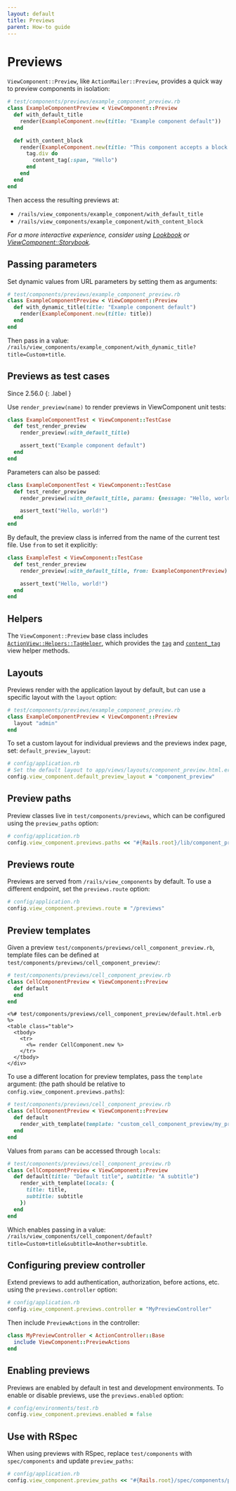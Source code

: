 ```yaml
---
layout: default
title: Previews
parent: How-to guide
---
```


# Previews

`ViewComponent::Preview`, like `ActionMailer::Preview`, provides a quick way to preview components in isolation:

```ruby
# test/components/previews/example_component_preview.rb
class ExampleComponentPreview < ViewComponent::Preview
  def with_default_title
    render(ExampleComponent.new(title: "Example component default"))
  end

  def with_content_block
    render(ExampleComponent.new(title: "This component accepts a block of content")) do
      tag.div do
        content_tag(:span, "Hello")
      end
    end
  end
end
```

Then access the resulting previews at:

* `/rails/view_components/example_component/with_default_title`
* `/rails/view_components/example_component/with_content_block`

_For a more interactive experience, consider using [Lookbook](https://lookbook.build) or [ViewComponent::Storybook](https://github.com/jonspalmer/view_component_storybook)._

## Passing parameters

Set dynamic values from URL parameters by setting them as arguments:

```ruby
# test/components/previews/example_component_preview.rb
class ExampleComponentPreview < ViewComponent::Preview
  def with_dynamic_title(title: "Example component default")
    render(ExampleComponent.new(title: title))
  end
end
```

Then pass in a value: `/rails/view_components/example_component/with_dynamic_title?title=Custom+title`.

## Previews as test cases

Since 2.56.0
{: .label }

Use `render_preview(name)` to render previews in ViewComponent unit tests:

```ruby
class ExampleComponentTest < ViewComponent::TestCase
  def test_render_preview
    render_preview(:with_default_title)

    assert_text("Example component default")
  end
end
```

Parameters can also be passed:

```ruby
class ExampleComponentTest < ViewComponent::TestCase
  def test_render_preview
    render_preview(:with_default_title, params: {message: "Hello, world!"})

    assert_text("Hello, world!")
  end
end
```

By default, the preview class is inferred from the name of the current test file. Use `from` to set it explicitly:

```ruby
class ExampleTest < ViewComponent::TestCase
  def test_render_preview
    render_preview(:with_default_title, from: ExampleComponentPreview)

    assert_text("Hello, world!")
  end
end
```

## Helpers

The `ViewComponent::Preview` base class includes
[`ActionView::Helpers::TagHelper`](https://api.rubyonrails.org/classes/ActionView/Helpers/TagHelper.html), which provides the [`tag`](https://api.rubyonrails.org/classes/ActionView/Helpers/TagHelper.html#method-i-tag)
and [`content_tag`](https://api.rubyonrails.org/classes/ActionView/Helpers/TagHelper.html#method-i-content_tag) view helper methods.

## Layouts

Previews render with the application layout by default, but can use a specific layout with the `layout` option:

```ruby
# test/components/previews/example_component_preview.rb
class ExampleComponentPreview < ViewComponent::Preview
  layout "admin"
end
```

To set a custom layout for individual previews and the previews index page, set: `default_preview_layout`:

```ruby
# config/application.rb
# Set the default layout to app/views/layouts/component_preview.html.erb
config.view_component.default_preview_layout = "component_preview"
```

## Preview paths

Preview classes live in `test/components/previews`, which can be configured using the `preview_paths` option:

```ruby
# config/application.rb
config.view_component.previews.paths << "#{Rails.root}/lib/component_previews"
```

## Previews route

Previews are served from `/rails/view_components` by default. To use a different endpoint, set the `previews.route` option:

```ruby
# config/application.rb
config.view_component.previews.route = "/previews"
```

## Preview templates

Given a preview `test/components/previews/cell_component_preview.rb`, template files can be defined at `test/components/previews/cell_component_preview/`:

```ruby
# test/components/previews/cell_component_preview.rb
class CellComponentPreview < ViewComponent::Preview
  def default
  end
end
```

```erb
<%# test/components/previews/cell_component_preview/default.html.erb %>
<table class="table">
  <tbody>
    <tr>
      <%= render CellComponent.new %>
    </tr>
  </tbody>
</div>
```

To use a different location for preview templates, pass the `template` argument:
(the path should be relative to `config.view_component.previews.paths`):

```ruby
# test/components/previews/cell_component_preview.rb
class CellComponentPreview < ViewComponent::Preview
  def default
    render_with_template(template: "custom_cell_component_preview/my_preview_template")
  end
end
```

Values from `params` can be accessed through `locals`:

```ruby
# test/components/previews/cell_component_preview.rb
class CellComponentPreview < ViewComponent::Preview
  def default(title: "Default title", subtitle: "A subtitle")
    render_with_template(locals: {
      title: title,
      subtitle: subtitle
    })
  end
end
```

Which enables passing in a value: `/rails/view_components/cell_component/default?title=Custom+title&subtitle=Another+subtitle`.

## Configuring preview controller

Extend previews to add authentication, authorization, before actions, etc. using the `previews.controller` option:

```ruby
# config/application.rb
config.view_component.previews.controller = "MyPreviewController"
```

Then include `PreviewActions` in the controller:

```ruby
class MyPreviewController < ActionController::Base
  include ViewComponent::PreviewActions
end
```

## Enabling previews

Previews are enabled by default in test and development environments. To enable or disable previews, use the `previews.enabled` option:

```ruby
# config/environments/test.rb
config.view_component.previews.enabled = false
```

## Use with RSpec

When using previews with RSpec,  replace `test/components` with `spec/components` and update `preview_paths`:

```ruby
# config/application.rb
config.view_component.preview_paths << "#{Rails.root}/spec/components/previews"
```
